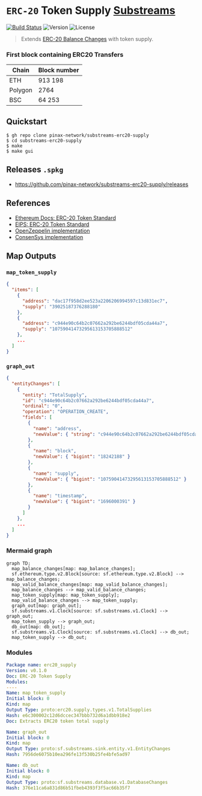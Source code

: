 # `ERC-20` Token Supply [Substreams](https://substreams.streamingfast.io)

[![Build Status](https://github.com/pinax-network/substreams-erc20-supply/actions/workflows/test.yml/badge.svg)](https://github.com/pinax-network/substreams-erc20-supply/actions/workflows/test.yml)
![Version](https://img.shields.io/github/v/release/pinax-network/substreams-erc20-supply)
![License](https://img.shields.io/github/license/pinax-network/substreams-erc20-supply)

> Extends [ERC-20 Balance Changes](https://github.com/streamingfast/substreams-erc20-balance-changes) with token supply.

### First block containing ERC20 Transfers
| Chain                                                                                           | Block number                                            |
| ----------------------------------------------------------------------------------------------- | ------------------------------------------------------- |
| ETH                                                                                             | 913 198                                                 |
| Polygon                                                                                         | 2764                                                    |
| BSC                                                                                             | 64 253                                                  |

## Quickstart

```
$ gh repo clone pinax-network/substreams-erc20-supply
$ cd substreams-erc20-supply
$ make
$ make gui
```

## Releases `.spkg`

- https://github.com/pinax-network/substreams-erc20-supply/releases

## References
- [Ethereum Docs: ERC-20 Token Standard](https://ethereum.org/en/developers/docs/standards/tokens/erc-20/)
- [EIPS: ERC-20 Token Standard ](https://eips.ethereum.org/EIPS/eip-20)
- [OpenZeppelin implementation](https://github.com/OpenZeppelin/openzeppelin-contracts/blob/9b3710465583284b8c4c5d2245749246bb2e0094/contracts/token/ERC20/ERC20.sol)
- [ConsenSys implementation](https://github.com/ConsenSys/Tokens/blob/fdf687c69d998266a95f15216b1955a4965a0a6d/contracts/eip20/EIP20.sol)

## Map Outputs

### `map_token_supply`

```json
{
  "items": [
    {
      "address": "dac17f958d2ee523a2206206994597c13d831ec7",
      "supply": "39025187376288180"
    },
    {
      "address": "c944e90c64b2c07662a292be6244bdf05cda44a7",
      "supply": "10759041473295613153705888512"
    },
    ...
  ]
}
```

### `graph_out`

```json
{
  "entityChanges": [
    {
      "entity": "TotalSupply",
      "id": "c944e90c64b2c07662a292be6244bdf05cda44a7",
      "ordinal": "0",
      "operation": "OPERATION_CREATE",
      "fields": [
        {
          "name": "address",
          "newValue": { "string": "c944e90c64b2c07662a292be6244bdf05cda44a7" }
        },
        {
          "name": "block",
          "newValue": { "bigint": "18242188" }
        },
        {
          "name": "supply",
          "newValue": { "bigint": "10759041473295613153705888512" }
        },
        {
          "name": "timestamp",
          "newValue": { "bigint": "1696000391" }
        }
      ]
    },
    ...
  ]
}
```

### Mermaid graph

```mermaid
graph TD;
  map_balance_changes[map: map_balance_changes];
  sf.ethereum.type.v2.Block[source: sf.ethereum.type.v2.Block] --> map_balance_changes;
  map_valid_balance_changes[map: map_valid_balance_changes];
  map_balance_changes --> map_valid_balance_changes;
  map_token_supply[map: map_token_supply];
  map_valid_balance_changes --> map_token_supply;
  graph_out[map: graph_out];
  sf.substreams.v1.Clock[source: sf.substreams.v1.Clock] --> graph_out;
  map_token_supply --> graph_out;
  db_out[map: db_out];
  sf.substreams.v1.Clock[source: sf.substreams.v1.Clock] --> db_out;
  map_token_supply --> db_out;
```

### Modules

```yaml
Package name: erc20_supply
Version: v0.1.0
Doc: ERC-20 Token Supply
Modules:
----
Name: map_token_supply
Initial block: 0
Kind: map
Output Type: proto:erc20.supply.types.v1.TotalSupplies
Hash: e6c300002c12d6dccec347bbb732d6a1dbb918e2
Doc: Extracts ERC20 token total supply

Name: graph_out
Initial block: 0
Kind: map
Output Type: proto:sf.substreams.sink.entity.v1.EntityChanges
Hash: 7956de6075b10ea296fe13f530b25fe4bfe5ad97

Name: db_out
Initial block: 0
Kind: map
Output Type: proto:sf.substreams.database.v1.DatabaseChanges
Hash: 376e11ca6a831d86b51fbeb4393f3f5ac66b35f7
```

